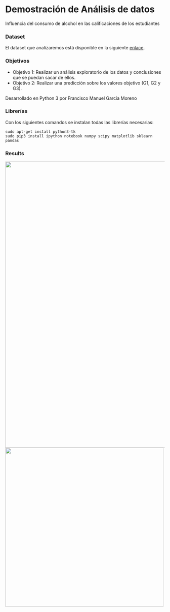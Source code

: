 # Demostración de Análisis de datos
Influencia del consumo de alcohol en las calificaciones de los estudiantes

### Dataset
El dataset que analizaremos está disponible en la siguiente [enlace].

[enlace]:<http://archive.ics.uci.edu/ml/datasets/STUDENT+ALCOHOL+CONSUMPTION>

### Objetivos
- Objetivo 1: Realizar un análisis exploratorio de los datos y conclusiones que se puedan sacar de ellos. 
- Objetivo 2: Realizar una predicción sobre los valores objetivo (G1, G2 y G3).

Desarrollado en Python 3 por Francisco Manuel García Moreno

### Librerías
Con los siguientes comandos se instalan todas las librerías necesarias:
``` shell
sudo apt-get install python3-tk
sudo pip3 install ipython notebook numpy scipy matplotlib sklearn pandas
```

### Results
<img src="http://i.imgur.com/EF9eKu0.png" width="900"/>
<img src="http://i.imgur.com/N5zGJ3m.png" width="500"/>
